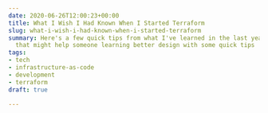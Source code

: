 ```yaml
---
date: 2020-06-26T12:00:23+00:00
title: What I Wish I Had Known When I Started Terraform
slug: what-i-wish-i-had-known-when-i-started-terraform
summary: Here's a few quick tips from what I've learned in the last year with Terraform
  that might help someone learning better design with some quick tips
tags:
- tech
- infrastructure-as-code
- development
- terraform
draft: true

---
```

